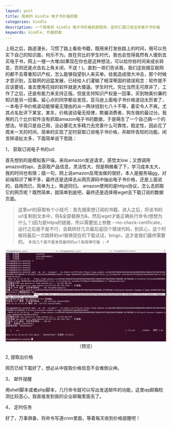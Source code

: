 ```yaml
---
layout: post
title: 简单的 kindle 电子书价格抓取
categories: kindle
description: 一个简单的 kindle 电子书价格抓取程序，定时汇报订阅当天电子书价格
keywords: kindle, 价格抓取
---
```


上班之后，路途漫长，习惯了路上看些书籍，既用来打发些路上的时间，用可以充实下自己的知识面，何乐不为。放在穷比的学生时代，我也会觉得竟然有人傻到去买电子书，网上一搜一大堆(如果现在你也是这种想法，可以给你些时间来成长转变，否则还是点击右上角关闭，不送！)。直到一哥们告诉我，我们这些搞互联网的都不去尊重知识产权，怎么能够指望别人来买单。给我造成很大冲击，那个时候才意识到，互联网的迅猛发展，已经给人们灌输了根深蒂固的错误观念：软件就不应该要钱，谁去使用花钱的软件就是大傻逼。学生时代，穷比当然无可厚非了，工作了之后，还是有能力来支持正版。但是支持知识产权是一回事，买到物美价廉的知识是另一回事。留心点的同学都会发现，亚马逊上面电子书价格波动太厉害了，一本电子书价格波动能够毫无理由的从一两块钱到七八十不等，着实令人不爽。尤其点名批评下某宝，某东，价格波动毫无规律，欺骗消费者，狗东做的最过分。我用的几个比价软件没有抓取amazon电子书的数据，于是萌生了一个自己搞一个的想法。毕竟只是自己用，没必要花太多精力去完善什么可靠性，稳定性，因此花了周末一天的时间，简单的实现了定时获取订阅电子书价格，并邮件告知的功能。闲言碎语扯太多，下面简单说下思路：

1， 获取订阅电子书的url

首先想到的是模拟客户端，来向amazon发送请求，感觉太low；又想调用amazon的api，去获取产品信息，灵活性大，但是稍微看了下，学习成本太大，我的时间也有限；插一句，网上说amazon反爬虫做的很好。本人是服务端gg，对前端知识了解不多，最终还是选择去从网页源码中抽出电子书价格，还是上面说的，自用而已，简单为上，殊途同归。
amazon使用的是https协议，怎么去抓取它的网页呢？既然简单，就简单到底吧，最终还是选择用wget去下载订阅的数据页面。
> 这里url的获取有个小技巧：首先搜索想订阅的书籍，进入之后，将该书的url复制到文本中，将&全部替换为\&，然后wget才能正确执行命令(想想为什么？)因为是https的链接，所以需要加上参数 --no-check-certificate， 运行之后是不是不行，会跳转好几次最后返回个错误代码，别灰心，这个时候将最后一次跳转的url替换现在的下载试试，bingo，这才是我们最终需要的。 `多找几个是不是发现最终的url有规律可循 :-P` 
<div align="center">
<img src="https://github.com/guyannanfei25/guyannanfei25.github.io/blob/master/images/blog/amazon.png" alt=""/><br />
（预览）
</div>

2, 提取出价格

网页已经下载好了，想必从中提取价格信息不会难倒众神。

3， 邮件提醒

用shell脚本或者php脚本，几行命令就可以写出发送邮件的功能，这里qq邮箱检测比较恶心，我直接发到我的企业邮箱里面去了。

4， 定时任务

好了，万事俱备，将命令写道cron里面，等着每天收到价格提醒吧！
